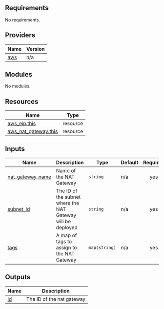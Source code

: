 ## Requirements

No requirements.

## Providers

| Name | Version |
|------|---------|
| <a name="provider_aws"></a> [aws](#provider\_aws) | n/a |

## Modules

No modules.

## Resources

| Name | Type |
|------|------|
| [aws_eip.this](https://registry.terraform.io/providers/hashicorp/aws/latest/docs/resources/eip) | resource |
| [aws_nat_gateway.this](https://registry.terraform.io/providers/hashicorp/aws/latest/docs/resources/nat_gateway) | resource |

## Inputs

| Name | Description | Type | Default | Required |
|------|-------------|------|---------|:--------:|
| <a name="input_nat_gateway_name"></a> [nat\_gateway\_name](#input\_nat\_gateway\_name) | Name of the NAT Gateway | `string` | n/a | yes |
| <a name="input_subnet_id"></a> [subnet\_id](#input\_subnet\_id) | The ID of the subnet where the NAT Gateway will be deployed | `string` | n/a | yes |
| <a name="input_tags"></a> [tags](#input\_tags) | A map of tags to assign to the NAT Gateway | `map(string)` | n/a | yes |

## Outputs

| Name | Description |
|------|-------------|
| <a name="output_id"></a> [id](#output\_id) | The ID of the nat gateway |
